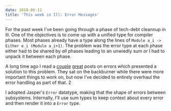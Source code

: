 ```yaml
---
date: 2018-06-11
title: 'This week in Ill: Error Messages'
---
```



For the past week I've been going through a phase of tech-debt cleannup in Ill. One of the objectives is to come up with a unified type for compiler phases. Most phases already have a type along the lines of `Module a_i -> Either e_i (Module a_i+1)`. The problem was the error type at each phase either had to be shared by _all_ phases leading to an unwiedly sum _or_ I had to unpack it between each phase.

A long time ago I read a [couple](https://gist.github.com/chrisdone/fd6c6f6a8c5b5d4d3c3f91289343629f) [great](https://github.com/jaspervdj/talks/blob/master/2017-skillsmatter-errors/slides.md#which-is-the-best-representation-2) posts on errors which presented a solution to this problem. They sat on the backburner while there were more important things to work on, but now I've decided to entirely overhaul the error handling as part of that. 2

I adopted Jasper's `Error` datatype, making that the shape of errors between subsystems. Internally, I'll use sum types to keep context about every error and then render it into a `Error` type.
